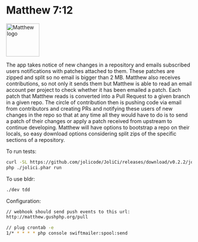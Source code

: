 Matthew 7:12
============

<img src="https://cloud.githubusercontent.com/assets/1138453/5146736/347e534e-71b8-11e4-9a3d-df0b5856777e.png" alt="Matthew logo"  width="90px"/>

The app takes notice of new changes in a repository and emails subscribed users
notifications with patches attached to them. These patches are zipped and split so no email is bigger than 2 MB.
Matthew also receives contributions, so not only it sends them but Matthew is able to read an
email account per project to check whether it has been emailed a patch. Each patch that Matthew reads is converted into
a Pull Request to a given branch in a given repo.
The circle of contribution then is pushing code via email from contributors and creating PRs and notifying these users
of new changes in the repo so that at any time all they would have to do is to send a patch of their changes or apply a
patch received from upstream to continue developing.
Matthew will have options to bootstrap a repo on their locals, so easy download options considering split zips of the
specific sections of a repository.

To run tests:

```bash
curl -SL https://github.com/jolicode/JoliCi/releases/download/v0.2.2/jolici.phar -o jolici.phar
php ./jolici.phar run
```

To use bldr:

```bash
./dev tdd
```

Configuration:

```bash
// webhook should send push events to this url:
http://matthew.gushphp.org/pull
```

```bash
// plug crontab -e
1/* * * * * php console swiftmailer:spool:send
```
